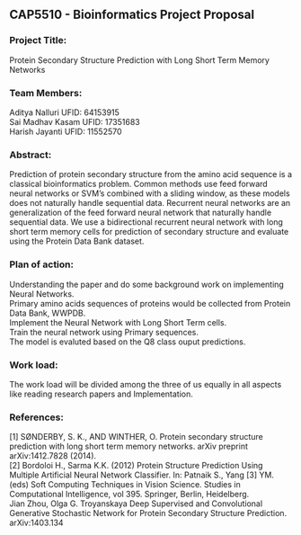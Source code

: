 ## CAP5510 - Bioinformatics Project Proposal


### Project Title:
Protein Secondary Structure Prediction with Long Short Term Memory Networks

### Team Members:
Aditya Nalluri UFID: 64153915\
Sai Madhav Kasam UFID: 17351683\
Harish Jayanti UFID: 11552570

### Abstract:
Prediction of protein secondary structure from the amino acid sequence is a classical bioinformatics problem.
Common methods use feed forward neural networks or SVM’s combined with a sliding window, as these models
does not naturally handle sequential data. Recurrent neural networks are an generalization of the feed forward
neural network that naturally handle sequential data. We use a bidirectional recurrent neural network with long
short term memory cells for prediction of secondary structure and evaluate using the Protein Data Bank dataset.


### Plan of action:
Understanding the paper and do some background work on implementing Neural Networks.\
Primary amino acids sequences of proteins would be collected from Protein Data Bank, WWPDB.\
Implement the Neural Network with Long Short Term cells.\
Train the neural network using Primary sequences.\
The model is evaluted based on the Q8 class ouput predictions.

### Work load:
The work load will be divided among the three of us equally in all aspects like reading research papers and Implementation.

### References:
[1] SØNDERBY, S. K., AND WINTHER, O. Protein secondary structure prediction with long short
term memory networks. arXiv preprint arXiv:1412.7828 (2014). \
[2] Bordoloi H., Sarma K.K. (2012) Protein Structure Prediction Using Multiple Artificial Neural Network Classifier. In: Patnaik S., Yang [3] YM. (eds) Soft Computing Techniques in Vision Science. Studies in Computational Intelligence, vol 395. Springer, Berlin, Heidelberg.\
Jian Zhou, Olga G. Troyanskaya Deep Supervised and Convolutional Generative Stochastic Network for Protein Secondary Structure Prediction.
arXiv:1403.134 

